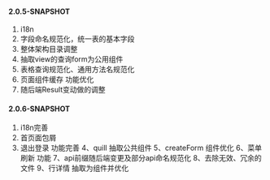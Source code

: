 #### 2.0.5-SNAPSHOT

1. i18n
2. 字段命名规范化，统一表的基本字段
3. 整体架构目录调整
4. 抽取view的查询form为公用组件
5. 表格查询规范化、通用方法名规范化
6. 页面组件缓存 功能优化
7. 随后端Result变动做的调整


#### 2.0.6-SNAPSHOT
1. i18n完善
2. 首页面包屑
3. 退出登录 功能完善
4、quill 抽取公共组件
5、createForm 组件优化
6、菜单刷新 功能
7、api前缀随后端变更及部分api命名规范化
8、去除无效、冗余的文件
9、行详情 抽取为组件并优化
